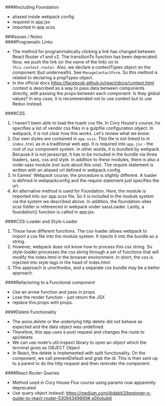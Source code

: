 ####Including Foundation
- aliased inside webpack config 
- required in app.jsx
- imported in app.scss

###Issues / Notes  
####Programatic Links
- The method for programmatically clicking a link has changed between React Router v1 and v2. The transitionTo function has been deprecated. Now, we push the link (or the name of the link) on to `this.context.router`. Also, we declare a contextTypes object on the component (but underneath). See `ManageContactForm`. So this method is related to declaring a propTypes object. 
- In the official docs https://facebook.github.io/react/docs/context.html context is described as a way to pass data between components directly, with passing the props between each component. Is they global values? In any case, it is recommended not to use context but to use Redux instead. 

####CSS 
1. I haven't been able to load the toastr css file. In Cory House's course, he specifies a list of vendor css files in a gulpfile configuration object. In webpack, it is not clear how this works. Let's review what we know: 
2. Our own styles are contained in `app.scss`. This file is not linked to in `index.html` as in a traditional web app. It is required into `app.jsx` - the root of our component system. In other words, it is bundled by webpack. Because it is not javascript, it has to be included in the bundle via three loaders, sass, css and style. In addition to these modules, there is also a node-sass module (not sure about this one). The require statement is written with an aliased url defined in webpack.config. 
3. In Eames' Webpack course, the procedure is slightly different. A loader is defined in webpackconfig and the require statement just specifies the url. 
4. An alternative method is used for Foundation. Here, the module is imported into our app.scss file. So it is included in the module system via the system we described above. In addition, the foundation-sites scss folder is referenced in webpack under sassLoader. Lastly, a foundation() function is called in app.jsx. 

####CSS-Loader and Style-Loader
1. These have different functions. The css-loader allows webpack to import a css file into the module system. It injects it into the bundle as a string. 
2. However, webpack does not know how to process this css string. So style-loader processes the css string through a set of functions that will modify the index.html in the browser environment. In short, the css is injected into style tags in the head of index.html. 
3. This approach is unorthodox, and a separate css bundle may be a better approach.  

####Refactoring to a Functional component
- Use an arrow function and pass in props
- Lose the render function - just return the JSX 
- replace this.props with props.  

####Delete Functionality 
- The axios.delete or the underlying http delete did not behave as expected and the data object was undefined. 
- Therefore, this app uses a post request and changes the route to api/delete  
- We can use node's util.inspect library to open an object which the terminal gives as OBJECT Object  
- In React, the delete is implemented with split functionality. On the component, we call preventDefault and grab the id. This is then sent up to a parent to do the http request and then rerender the component. 

####React Router Queries  
- Method used in Cory House Flux course using params now apparently deprecated 
- Use query object instead: https://medium.com/@dabit3/beginner-s-guide-to-react-router-53094349669#.s00oluddi 
